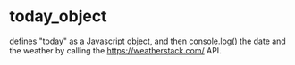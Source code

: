 # today_object
defines "today" as a Javascript object, and then console.log() the date and the weather by calling the https://weatherstack.com/ API.
